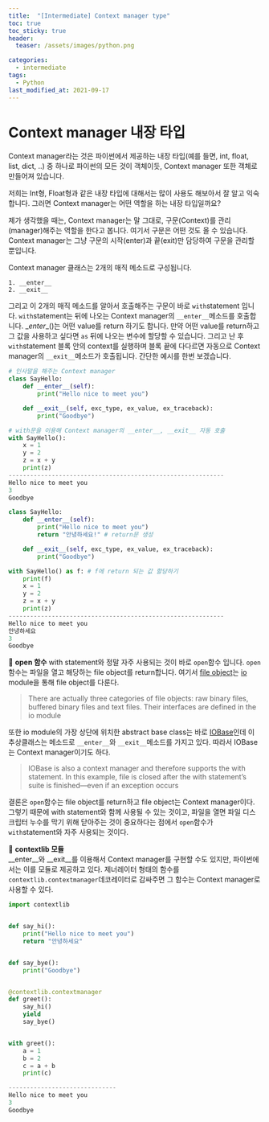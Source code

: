 ```yaml
---
title:  "[Intermediate] Context manager type"
toc: true
toc_sticky: true
header:
  teaser: /assets/images/python.png

categories:
  - intermediate
tags:
  - Python
last_modified_at: 2021-09-17
---
```

# Context manager 내장 타입  

Context manager라는 것은 파이썬에서 제공하는 내장 타입(예를 들면, int, float, list, dict, ..) 중 하나로 파이썬의 모든 것이 객체이듯, Context manager 또한 객체로 만들어져 있습니다.  

저희는 Int형, Float형과 같은 내장 타입에 대해서는 많이 사용도 해보아서 잘 알고 익숙합니다. 그러면 Context manager는 어떤 역할을 하는 내장 타입일까요?  

제가 생각했을 때는, Context manager는 말 그대로, 구문(Context)를 관리(manager)해주는 역할을 한다고 봅니다. 여기서 구문은 어떤 것도 올 수 있습니다. Context manager는 그냥 구문의 시작(enter)과 끝(exit)만 담당하여 구문을 관리할 뿐입니다.  

Context manager 클래스는 2개의 매직 메소드로 구성됩니다.  

```
1. __enter__
2. __exit__
```

그리고 이 2개의 매직 메소드를 알아서 호출해주는 구문이 바로 `with`statement 입니다. `with`statement는 뒤에 나오는 Context manager의 `__enter__`메소드를 호출합니다. \__enter__()는 어떤 value를 return 하기도 합니다. 만약 어떤 value를 return하고 그 값을 사용하고 싶다면 `as` 뒤에 나오는 변수에 할당할 수 있습니다. 그리고 난 후 `with`statement 블록 안의 context를 실행하며 블록 끝에 다다르면 자동으로 Context manager의 `__exit__`메소드가 호출됩니다. 간단한 예시를 한번 보겠습니다.  

```python
# 인사말을 해주는 Context manager
class SayHello:
    def __enter__(self):
        print("Hello nice to meet you")

    def __exit__(self, exc_type, ex_value, ex_traceback):
        print("Goodbye")

# with문을 이용해 Context manager의 __enter__, __exit__ 자동 호출
with SayHello():
    x = 1
    y = 2
    z = x + y
    print(z)
------------------------------------------------------------
Hello nice to meet you
3
Goodbye
```  

```python
class SayHello:
    def __enter__(self):
        print("Hello nice to meet you")
        return "안녕하세요!" # return문 생성

    def __exit__(self, exc_type, ex_value, ex_traceback):
        print("Goodbye")

with SayHello() as f: # f에 return 되는 값 할당하기
    print(f)
    x = 1
    y = 2
    z = x + y
    print(z)
------------------------------------------------------------
Hello nice to meet you
안녕하세요
3
Goodbye
```  

🔔 __open 함수__
with statement와 정말 자주 사용되는 것이 바로 `open`함수 입니다. `open`함수는 파일을 열고 해당하는 file object를 return합니다. 여기서 [file object](https://docs.python.org/3/glossary.html#term-file-object)는 [io](https://docs.python.org/3/library/io.html) module을 통해 file object를 다룬다.  

> There are actually three categories of file objects: raw binary files, buffered binary files and text files. Their interfaces are defined in the io module  

또한 io module의 가장 상단에 위치한 abstract base class는 바로 [IOBase](https://docs.python.org/3/library/io.html#io.IOBase)인데 이 추상클래스는 메소드로 `__enter__`와 `__exit__`메소드를 가지고 있다. 따라서 IOBase는 Context manager이기도 하다.  

> IOBase is also a context manager and therefore supports the with statement. In this example, file is closed after the with statement’s suite is finished—even if an exception occurs  

결론은 `open`함수는 file object를 return하고 file object는 Context manager이다. 그렇기 때문에 with statement와 함께 사용될 수 있는 것이고, 파일을 열면 파일 디스크립터 누수를 막기 위해 닫아주는 것이 중요하다는 점에서 `open`함수가 `with`statement와 자주 사용되는 것이다.  

🔔 __contextlib 모듈__  
\__enter__와 \__exit__를 이용해서 Context manager를 구현할 수도 있지만, 파이썬에서는 이를 모듈로 제공하고 있다. 제너레이터 형태의 함수를 `contextlib.contextmanager`데코레이터로 감싸주면 그 함수는 Context manager로 사용할 수 있다.  

```python
import contextlib


def say_hi():
    print("Hello nice to meet you")
    return "안녕하세요"


def say_bye():
    print("Goodbye")


@contextlib.contextmanager
def greet():
    say_hi()
    yield
    say_bye()


with greet():
    a = 1
    b = 2
    c = a + b
    print(c)

------------------------------
Hello nice to meet you
3
Goodbye
```